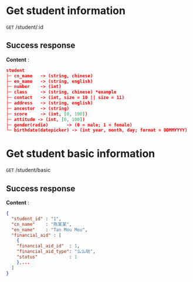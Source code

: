 # Get student information

`GET` /student/:id

## Success response

**Content** : 

```json
student
├─ cn_name   -> (string, chinese)
├─ en_name   -> (string, english)
├─ number    -> (int)
├─ class     -> (string, chinese) *example
├─ contact   -> (int, size = 10 || size = 11)
├─ address   -> (string, english)
├─ ancestor  -> (string)
├─ score     -> (int, [0, 100])
├─ attitude -> (int, [0, 100])
├─ gender(radio)       -> (0 = male; 1 = female)
└─ birthdate(datepicker) -> (int year, month, day; format = DDMMYYYY)
```

# Get student basic information

`GET` /student/basic

## Success response

**Content** : 

```json
{
  "student_id" : "1",
  "cn_name"    : "陈某某",
  "en_name"    : "Tan Mou Mou",
  "financial_aid" : [
    {
    "financial_aid_id"  : 1,
    "financial_aid_type": "么么哒",
    "status"            : 1
    },...
  ]
}
```
